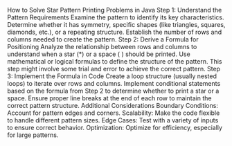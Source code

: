 How to Solve Star Pattern Printing Problems in Java
Step 1: Understand the Pattern Requirements
Examine the pattern to identify its key characteristics. Determine whether it has symmetry, specific shapes (like triangles, squares, diamonds, etc.), or a repeating structure.
Establish the number of rows and columns needed to create the pattern.
Step 2: Derive a Formula for Positioning
Analyze the relationship between rows and columns to understand when a star (*) or a space ( ) should be printed.
Use mathematical or logical formulas to define the structure of the pattern.
This step might involve some trial and error to achieve the correct pattern.
Step 3: Implement the Formula in Code
Create a loop structure (usually nested loops) to iterate over rows and columns.
Implement conditional statements based on the formula from Step 2 to determine whether to print a star or a space.
Ensure proper line breaks at the end of each row to maintain the correct pattern structure.
Additional Considerations
Boundary Conditions: Account for pattern edges and corners.
Scalability: Make the code flexible to handle different pattern sizes.
Edge Cases: Test with a variety of inputs to ensure correct behavior.
Optimization: Optimize for efficiency, especially for large patterns.
